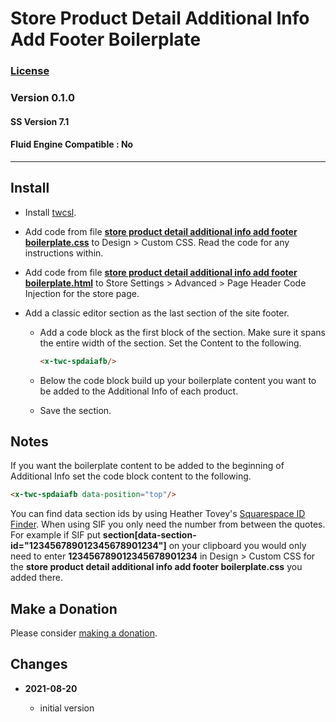 # Store Product Detail Additional Info Add Footer Boilerplate

### [License][99]

### Version 0.1.0

#### SS Version 7.1

#### Fluid Engine Compatible : No

---

## Install

* Install [twcsl][1].
  
* Add code from file **[store product detail additional info add footer
  boilerplate.css][2]** to Design > Custom CSS. Read the code for any
  instructions within.

* Add code from file **[store product detail additional info add footer
  boilerplate.html][3]** to Store Settings > Advanced > Page Header Code
  Injection for the store page.

* Add a classic editor section as the last section of the site footer.

  * Add a code block as the first block of the section. Make sure it spans the
    entire width of the section. Set the Content to the following.
    
    ```html
    <x-twc-spdaiafb/>
    ```
    
  * Below the code block build up your boilerplate content you want to be added
    to the Additional Info of each product.
    
  * Save the section.

## Notes

If you want the boilerplate content to be added to the beginning of Additional
Info set the code block content to the following.

```html
<x-twc-spdaiafb data-position="top"/>
```
      
You can find data section ids by using Heather Tovey's [Squarespace ID
Finder][4]. When using SIF you only need the number from between the quotes. For
example if SIF put **section[data-section-id="123456789012345678901234"]** on
your clipboard you would only need to enter **123456789012345678901234** in
Design > Custom CSS for the **store product detail additional info add footer
boilerplate.css** you added there.

## Make a Donation

Please consider [making a donation][5].

## Changes

<!-- * **2022-08-14**

  * fix some spacing issues
  * bumped version to 0.2.0
  -->
* **2021-08-20**

  * initial version

[1]: https://github.com/tomsWebConsulting/twcsl#install-options
[2]: store%20product%20detail%20additional%20info%20add%20footer%20boilerplate.css#L1
[3]: store%20product%20detail%20additional%20info%20add%20footer%20boilerplate.html#L1
[4]: https://www.heathertovey.com/squarespace-id-finder/
[5]: https://github.com/tomsWebConsulting/twcsl#make-a-donation
[99]: https://github.com/tomsWebConsulting/twcsl/blob/main/LICENSE.txt#L1
